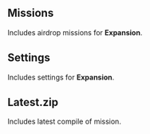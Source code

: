 ## Missions
Includes airdrop missions for **Expansion**.

## Settings
Includes settings for **Expansion**.

## Latest.zip
Includes latest compile of mission.
